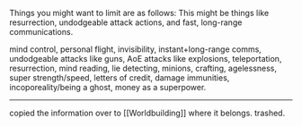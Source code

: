 Things you might want to limit are as follows: This might be things like resurrection, undodgeable attack actions, and fast, long-range communications.

mind control, personal flight, invisibility, instant+long-range comms, undodgeable attacks like guns, AoE attacks like explosions, teleportation, resurrection, mind reading, lie detecting, minions, crafting, agelessness, super strength/speed, letters of credit, damage immunities, incoporeality/being a ghost, money as a superpower.

---

copied the information over to [[Worldbuilding]] where it belongs. trashed.